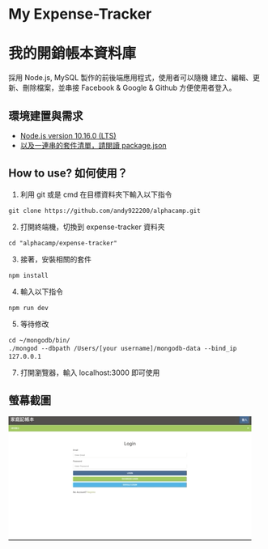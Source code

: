# My Expense-Tracker
# 我的開銷帳本資料庫
採用 Node.js, MySQL 製作的前後端應用程式，使用者可以隨機 建立、編輯、更新、刪除檔案，並串接 Facebook & Google & Github 方便使用者登入。

## 環境建置與需求
* [Node.js version 10.16.0 (LTS)](https://nodejs.org/en/)
* [以及一連串的套件清單，請閱讀 package.json](https://tinyurl.com/y4kfg2gg)

## How to use? 如何使用？
1. 利用 git 或是 cmd 在目標資料夾下輸入以下指令
```
git clone https://github.com/andy922200/alphacamp.git
```
2. 打開終端機，切換到 expense-tracker 資料夾
```
cd "alphacamp/expense-tracker"
```
3. 接著，安裝相關的套件
```
npm install 
```
4. 輸入以下指令
```
npm run dev
```
5. 等待修改
```
cd ~/mongodb/bin/ 
./mongod --dbpath /Users/[your username]/mongodb-data --bind_ip 127.0.0.1
```
7. 打開瀏覽器，輸入 localhost:3000 即可使用
## 螢幕截圖
![Demo](./public/img/Demo_Version1.gif "demo")